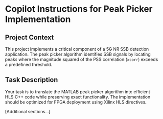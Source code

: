 # Copilot Instructions for Peak Picker Implementation

## Project Context
This project implements a critical component of a 5G NR SSB detection application. 
The peak picker algorithm identifies SSB signals by locating peaks where the 
magnitude squared of the PSS correlation (`xcorr`) exceeds a predefined threshold.

## Task Description
Your task is to translate the MATLAB peak picker algorithm into efficient HLS C++ 
code while preserving exact functionality. The implementation should be optimized 
for FPGA deployment using Xilinx HLS directives.

[Additional sections...]